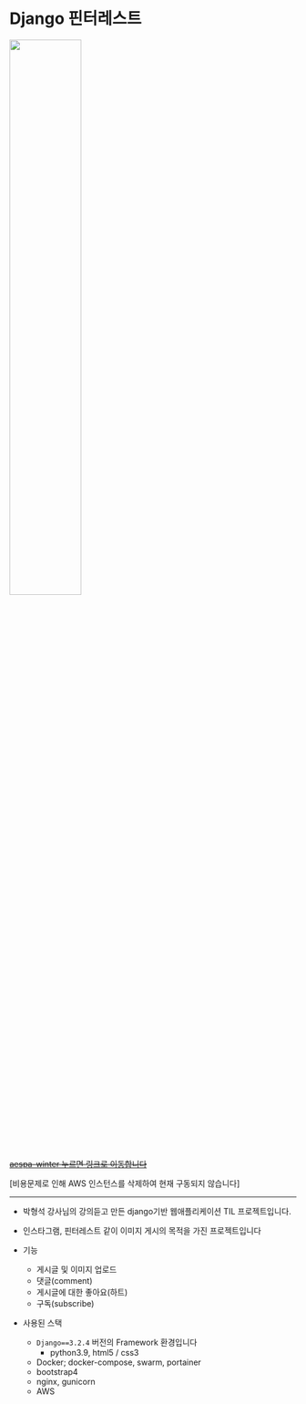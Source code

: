 # Django 핀터레스트

<img width="50%" src="https://user-images.githubusercontent.com/80932397/143546508-cb2644b3-febf-49c6-ad86-b659b38220bf.jpg"/>

~~[aespa-winter 누르면 링크로 이동합니다](http://aespa-winter.space/)~~

[비용문제로 인해 AWS 인스턴스를 삭제하여 현재 구동되지 않습니다]

---
- 박형석 강사님의 강의듣고 만든 django기반
웹애플리케이션 TIL 프로젝트입니다.

- 인스타그램, 핀터레스트 같이 이미지 게시의 목적을 가진 프로젝트입니다


- 기능

    - 게시글 및 이미지 업로드
    - 댓글(comment)
    - 게시글에 대한 좋아요(하트)
    - 구독(subscribe)


- 사용된 스택
    - `Django==3.2.4` 버전의 Framework 환경입니다
        - python3.9, html5 / css3    
    - Docker; docker-compose, swarm, portainer
    - bootstrap4
    - nginx, gunicorn
    - AWS

